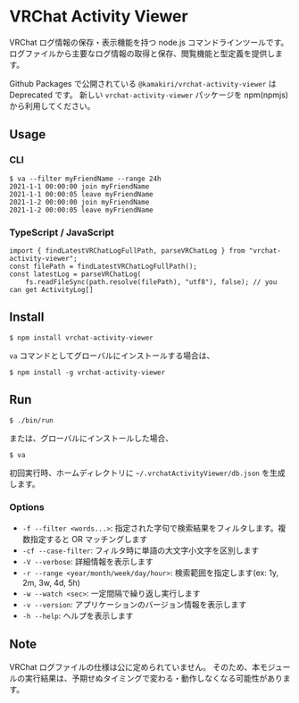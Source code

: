 # VRChat Activity Viewer

VRChat ログ情報の保存・表示機能を持つ node.js コマンドラインツールです。
ログファイルから主要なログ情報の取得と保存、閲覧機能と型定義を提供します。

Github Packages で公開されている `@kamakiri/vrchat-activity-viewer` は Deprecated です。
新しい `vrchat-activity-viewer` パッケージを npm(npmjs) から利用してください。

## Usage

### CLI
```
$ va --filter myFriendName --range 24h
2021-1-1 00:00:00 join myFriendName
2021-1-1 00:00:05 leave myFriendName
2021-1-2 00:00:00 join myFriendName
2021-1-2 00:00:05 leave myFriendName
```

### TypeScript / JavaScript
```
import { findLatestVRChatLogFullPath, parseVRChatLog } from "vrchat-activity-viewer";
const filePath = findLatestVRChatLogFullPath();
const latestLog = parseVRChatLog(
    fs.readFileSync(path.resolve(filePath), "utf8"), false); // you can get ActivityLog[]
```


## Install

```
$ npm install vrchat-activity-viewer
```

`va` コマンドとしてグローバルにインストールする場合は、

```
$ npm install -g vrchat-activity-viewer
```

## Run

```
$ ./bin/run
```

または、グローバルにインストールした場合、

```
$ va
```

初回実行時、ホームディレクトリに `~/.vrchatActivityViewer/db.json` を生成します。

### Options

* `-f --filter <words...>`:
  指定された字句で検索結果をフィルタします。複数指定すると OR マッチングします
* `-cf --case-filter`:
  フィルタ時に単語の大文字小文字を区別します
* `-V --verbose`:
  詳細情報を表示します
* `-r --range <year/month/week/day/hour>`:
  検索範囲を指定します(ex: 1y, 2m, 3w, 4d, 5h)
* `-w --watch <sec>`:
   一定間隔で繰り返し実行します
* `-v --version`:
  アプリケーションのバージョン情報を表示します
* `-h --help`:
  ヘルプを表示します

## Note

VRChat ログファイルの仕様は公に定められていません。
そのため、本モジュールの実行結果は、予期せぬタイミングで変わる・動作しなくなる可能性があります。
